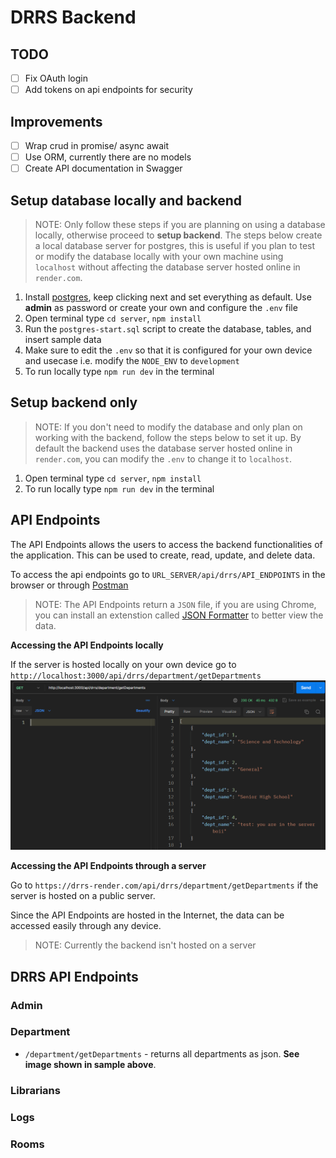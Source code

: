 # DRRS Backend
## TODO
- [ ] Fix OAuth login
- [ ] Add tokens on api endpoints for security

## Improvements
- [ ] Wrap crud in promise/ async await
- [ ] Use ORM, currently there are no models
- [ ] Create API documentation in Swagger

## Setup database locally and backend
> NOTE: Only follow these steps if you are planning on using a database locally, otherwise proceed to **setup backend**. The steps below create a local database server for postgres, this is useful if you plan to test or modify the database locally with your own machine using `localhost` without affecting the database server hosted online in `render.com`.

1. Install [postgres](https://www.postgresql.org/download/), keep clicking next and set everything as default. Use **admin** as password or create your own and configure the `.env` file
2. Open terminal type `cd server`, `npm install`
3. Run the `postgres-start.sql` script to create the database, tables, and insert sample data
4. Make sure to edit the `.env` so that it is configured for your own device and usecase i.e. modify the `NODE_ENV` to `development`
5. To run locally type `npm run dev` in the terminal

## Setup backend only
> NOTE: If you don't need to modify the database and only plan on working with the backend, follow the steps below to set it up. By default the backend uses the database server hosted online in `render.com`, you can modify the `.env` to change it to `localhost`.

1. Open terminal type `cd server`, `npm install`
2. To run locally type `npm run dev` in the terminal

## API Endpoints
The API Endpoints allows the users to access the backend functionalities of the application. This can be used to create, read, update, and delete data.

To access the api endpoints go to `URL_SERVER/api/drrs/API_ENDPOINTS` in the browser or through [Postman](https://www.postman.com/downloads/)

> NOTE: The API Endpoints return a `JSON` file, if you are using Chrome, you can install an extenstion called [JSON Formatter](https://chromewebstore.google.com/detail/json-formatter/bcjindcccaagfpapjjmafapmmgkkhgoa?hl=en-US&utm_source=ext_sidebar) to better view the data.

**Accessing the API Endpoints locally**

If the server is hosted locally on your own device go to `http://localhost:3000/api/drrs/department/getDepartments` 
![Local API Endpoint Sample](./local_api_sample.png)
 
**Accessing the API Endpoints through a server**

Go to `https://drrs-render.com/api/drrs/department/getDepartments` if the server is hosted on a public server.

Since the API Endpoints are hosted in the Internet, the data can be accessed easily through any device.
> NOTE: Currently the backend isn't hosted on a server

## DRRS API Endpoints
### Admin

### Department
- `/department/getDepartments` - returns all departments as json. **See image shown in sample above**.

### Librarians

### Logs

### Rooms

